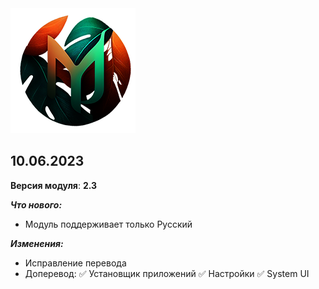 <img src="https://raw.githubusercontent.com/kazhemons/CNtoRU/main/img/Logo.png">

## 10.06.2023 ##

**Версия модуля**: **2.3**

***Что нового:***
- Модуль поддерживает только Русский

***Изменения:***
- Исправление перевода
- Доперевод: 
 ✅ Установщик приложений
 ✅ Настройки 
 ✅ System UI
